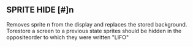 ## SPRITE HIDE [#]n

Removes sprite n from the display and replaces the stored background. Torestore a screen to a previous state sprites should be hidden in the oppositeorder to which they were written "LIFO"